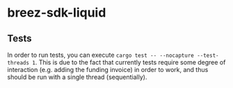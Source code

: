 # breez-sdk-liquid

## Tests
In order to run tests, you can execute `cargo test -- --nocapture --test-threads 1`. This is due to the fact that currently tests require some degree of interaction (e.g. adding the funding invoice) in order to work, and thus should be run with a single thread (sequentially).
